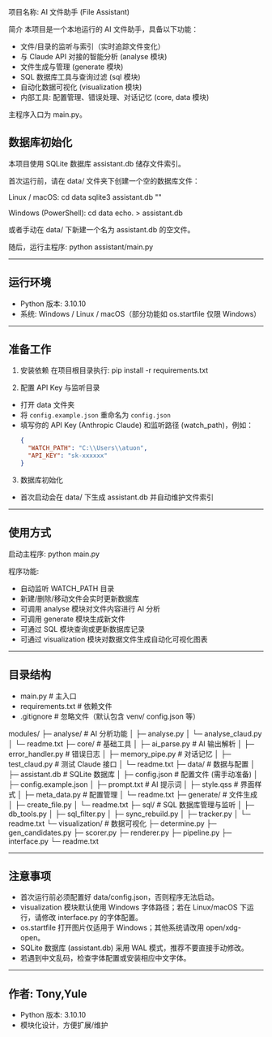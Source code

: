 项目名称: AI 文件助手 (File Assistant)

简介
本项目是一个本地运行的 AI 文件助手，具备以下功能：
- 文件/目录的监听与索引（实时追踪文件变化）
- 与 Claude API 对接的智能分析 (analyse 模块)
- 文件生成与管理 (generate 模块)
- SQL 数据库工具与查询过滤 (sql 模块)
- 自动化数据可视化 (visualization 模块)
- 内部工具: 配置管理、错误处理、对话记忆 (core, data 模块)

主程序入口为 main.py。

数据库初始化
------------------------------------------------------------
本项目使用 SQLite 数据库 assistant.db 储存文件索引。

首次运行前，请在 data/ 文件夹下创建一个空的数据库文件：

Linux / macOS:
    cd data
    sqlite3 assistant.db ""

Windows (PowerShell):
    cd data
    echo. > assistant.db

或者手动在 data/ 下新建一个名为 assistant.db 的空文件。

随后，运行主程序:
    python assistant/main.py

------------------------------------------------------------
运行环境
------------------------------------------------------------
- Python 版本: 3.10.10
- 系统: Windows / Linux / macOS（部分功能如 os.startfile 仅限 Windows）

------------------------------------------------------------
准备工作
------------------------------------------------------------
1. 安装依赖
   在项目根目录执行:
    pip install -r requirements.txt


2. 配置 API Key 与监听目录
- 打开 data 文件夹
- 将 `config.example.json` 重命名为 `config.json`
- 填写你的 API Key (Anthropic Claude) 和监听路径 (watch_path)，例如：
  ```json
  {
    "WATCH_PATH": "C:\\Users\\atuon",
    "API_KEY": "sk-xxxxxx"
  }
  ```

3. 数据库初始化
- 首次启动会在 data/ 下生成 assistant.db 并自动维护文件索引

------------------------------------------------------------
使用方式
------------------------------------------------------------
启动主程序:
    python main.py


程序功能:
- 自动监听 WATCH_PATH 目录
- 新建/删除/移动文件会实时更新数据库
- 可调用 analyse 模块对文件内容进行 AI 分析
- 可调用 generate 模块生成新文件
- 可通过 SQL 模块查询或更新数据库记录
- 可通过 visualization 模块对数据文件生成自动化可视化图表

------------------------------------------------------------
目录结构
------------------------------------------------------------
- main.py                # 主入口
- requirements.txt       # 依赖文件
- .gitignore             # 忽略文件（默认包含 venv/ config.json 等）

modules/
├─ analyse/              # AI 分析功能
│   ├─ analyse.py
│   └─ analyse_claud.py
│   └─ readme.txt
├─ core/                 # 基础工具
│   ├─ ai_parse.py       # AI 输出解析
│   ├─ error_handler.py  # 错误日志
│   ├─ memory_pipe.py    # 对话记忆
│   ├─ test_claud.py     # 测试 Claude 接口
│   └─ readme.txt
├─ data/                 # 数据与配置
│   ├─ assistant.db      # SQLite 数据库
│   ├─ config.json       # 配置文件 (需手动准备)
│   ├─ config.example.json
│   ├─ prompt.txt        # AI 提示词
│   ├─ style.qss         # 界面样式
│   ├─ meta_data.py      # 配置管理
│   └─ readme.txt
├─ generate/             # 文件生成
│   ├─ create_file.py
│   └─ readme.txt
├─ sql/                  # SQL 数据库管理与监听
│   ├─ db_tools.py
│   ├─ sql_filter.py
│   ├─ sync_rebuild.py
│   ├─ tracker.py
│   └─ readme.txt
└─ visualization/        # 数据可视化
    ├─ determine.py
    ├─ gen_candidates.py
    ├─ scorer.py
    ├─ renderer.py
    ├─ pipeline.py
    ├─ interface.py
    └─ readme.txt

------------------------------------------------------------
注意事项
------------------------------------------------------------
- 首次运行前必须配置好 data/config.json，否则程序无法启动。
- visualization 模块默认使用 Windows 字体路径；若在 Linux/macOS 下运行，请修改 interface.py 的字体配置。
- os.startfile 打开图片仅适用于 Windows；其他系统请改用 open/xdg-open。
- SQLite 数据库 (assistant.db) 采用 WAL 模式，推荐不要直接手动修改。
- 若遇到中文乱码，检查字体配置或安装相应中文字体。

------------------------------------------------------------
作者: Tony,Yule
------------------------------------------------------------
- Python 版本: 3.10.10
- 模块化设计，方便扩展/维护


